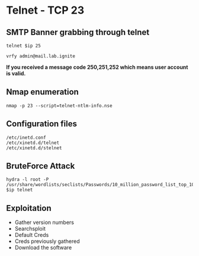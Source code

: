 # Telnet - TCP 23

## SMTP Banner grabbing through telnet

```
telnet $ip 25
```

```
vrfy admin@mail.lab.ignite
```

**If you received a message code 250,251,252 which means user account is valid.**

## Nmap enumeration

```
nmap -p 23 --script=telnet-ntlm-info.nse
```

## Configuration files

```
/etc/inetd.conf
/etc/xinetd.d/telnet
/etc/xinetd.d/stelnet
```

## BruteForce Attack

```
hydra -l root -P /usr/share/wordlists/seclists/Passwords/10_million_password_list_top_100.txt $ip telnet
```

## Exploitation

* Gather version numbers
* Searchsploit
* Default Creds
* Creds previously gathered
* Download the software
